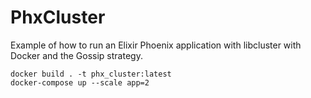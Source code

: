 # PhxCluster

Example of how to run an Elixir Phoenix application with libcluster with Docker and the Gossip strategy.

```
docker build . -t phx_cluster:latest
docker-compose up --scale app=2
```
